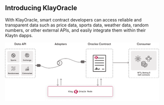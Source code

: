 ## Introducing KlayOracle  

With KlayOracle, smart contract developers can access reliable and transparent data such as price data, sports data, weather data, random numbers, or other external APIs, and easily integrate them within their Klaytn dapps.

![KlayOracle Architechture](https://github.com/alofeoluwafemi/klay-oracle-presentation/blob/master/images/kloc-architechture.png)
